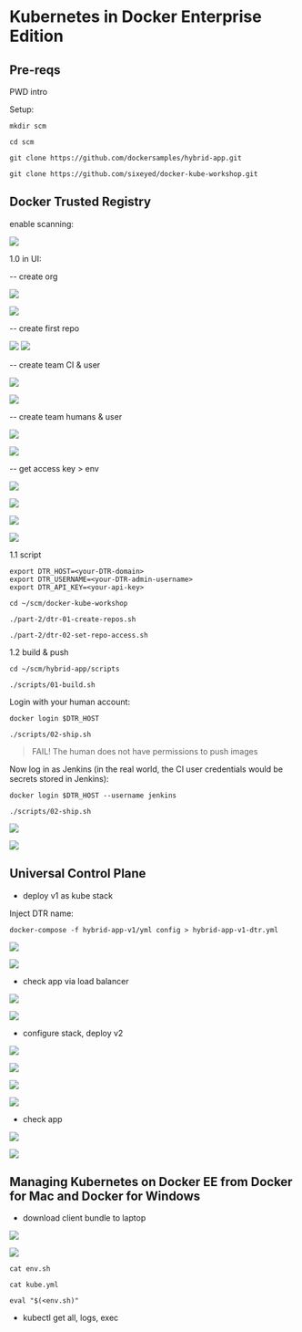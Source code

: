 # Kubernetes in Docker Enterprise Edition

## Pre-reqs

PWD intro

Setup:

```
mkdir scm

cd scm

git clone https://github.com/dockersamples/hybrid-app.git

git clone https://github.com/sixeyed/docker-kube-workshop.git
```

## Docker Trusted Registry

enable scanning:

![](./img/part-2/dtr-enable-image-scanning.jpg)

1.0 in UI:

-- create org

![](./img/part-2/dtr-new-org.jpg)

![](./img/part-2/dtr-new-org-2.jpg)

-- create first repo

![](./img/part-2/dtr-new-repo.jpg)
![](./img/part-2/dtr-new-repo-2.jpg)

-- create team CI & user

![](./img/part-2/dtr-new-team.jpg)

![](./img/part-2/dtr-new-user.jpg)

-- create team humans & user

![](./img/part-2/dtr-new-team-2.jpg)

![](./img/part-2/dtr-new-user-2.jpg)

-- get access key > env

![](./img/part-2/dtr-profile.jpg)

![](./img/part-2/dtr-new-access-token.jpg)

![](./img/part-2/dtr-new-access-token-2.jpg)

![](./img/part-2/dtr-new-access-token-3.jpg)

1.1 script

```
export DTR_HOST=<your-DTR-domain>
export DTR_USERNAME=<your-DTR-admin-username>
export DTR_API_KEY=<your-api-key>
```

```
cd ~/scm/docker-kube-workshop

./part-2/dtr-01-create-repos.sh

./part-2/dtr-02-set-repo-access.sh
```

1.2 build & push

```
cd ~/scm/hybrid-app/scripts

./scripts/01-build.sh
```

Login with your human account:

```
docker login $DTR_HOST

./scripts/02-ship.sh
```

> FAIL! The human does not have permissions to push images

Now log in as Jenkins (in the real world, the CI user credentials would be secrets stored in Jenkins):

```
docker login $DTR_HOST --username jenkins

./scripts/02-ship.sh
```

![](./img/part-2/pwd-push-to-dtr.jpg)

![](./img/part-2/dtr-image-pushed.jpg)

## Universal Control Plane

* deploy v1 as kube stack

Inject DTR name:

```
docker-compose -f hybrid-app-v1/yml config > hybrid-app-v1-dtr.yml
```

![](./img/part-2/ucp-create-stack.jpg)

![](./img/part-2/ucp-create-stack-2.jpg)

* check app via load balancer

![](./img/part-2/ucp-kube-load-balancers.jpg)

![](./img/part-2/signup-homepage.jpg)

* configure stack, deploy v2

![](./img/part-2/ucp-stack-configure.jpg)

![](./img/part-2/ucp-stack-configure-2.jpg)

![](./img/part-2/ucp-kube-pods.jpg)

![](./img/part-2/ucp-kube-load-balancers-v2.jpg)

* check app

![](./img/part-2/ucp-container-logs.jpg)

![](./img/part-2/ucp-container-logs-2.jpg)

## Managing Kubernetes on Docker EE from Docker for Mac and Docker for Windows

* download client bundle to laptop

![](./img/part-2/ucp-user-profile.jpg)

![](./img/part-2/ucp-user-profile-2.jpg)

```
cat env.sh

cat kube.yml

eval "$(<env.sh)"
```

* kubectl get all, logs, exec

```

```
